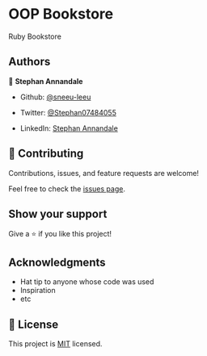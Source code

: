 # OOP Bookstore

Ruby Bookstore

## Authors

👤 **Stephan Annandale**

- Github: [@sneeu-leeu](https://github.com/sneeu-leeu)

- Twitter: [@Stephan07484055](https://twitter.com/Stephan07484055)

- LinkedIn: [Stephan Annandale](https://www.linkedin.com/in/stephan-annandale-a4b4931a9/)


## 🤝 Contributing

Contributions, issues, and feature requests are welcome!

Feel free to check the [issues page](../../issues/).

## Show your support

Give a ⭐️ if you like this project!

## Acknowledgments

- Hat tip to anyone whose code was used
- Inspiration
- etc

## 📝 License

This project is [MIT](./MIT.md) licensed.